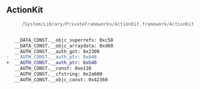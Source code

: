 ## ActionKit

> `/System/Library/PrivateFrameworks/ActionKit.framework/ActionKit`

```diff

   __DATA_CONST.__objc_superrefs: 0xc58
   __DATA_CONST.__objc_arraydata: 0xd60
   __AUTH_CONST.__auth_got: 0x2300
-  __AUTH_CONST.__auth_ptr: 0xb48
+  __AUTH_CONST.__auth_ptr: 0xb40
   __AUTH_CONST.__const: 0xe130
   __AUTH_CONST.__cfstring: 0x2a600
   __AUTH_CONST.__objc_const: 0x42360

```
